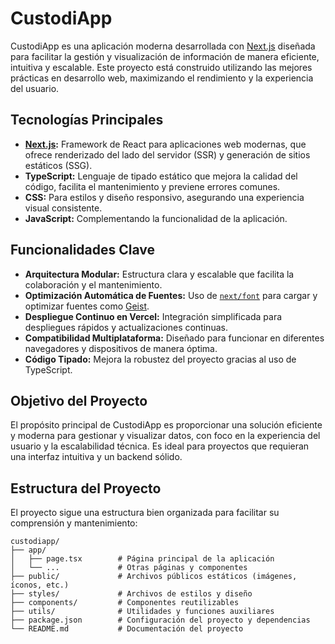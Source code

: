 # CustodiApp

CustodiApp es una aplicación moderna desarrollada con [Next.js](https://nextjs.org) diseñada para facilitar la gestión y visualización de información de manera eficiente, intuitiva y escalable. Este proyecto está construido utilizando las mejores prácticas en desarrollo web, maximizando el rendimiento y la experiencia del usuario.

## Tecnologías Principales

- **[Next.js](https://nextjs.org):** Framework de React para aplicaciones web modernas, que ofrece renderizado del lado del servidor (SSR) y generación de sitios estáticos (SSG).
- **TypeScript:** Lenguaje de tipado estático que mejora la calidad del código, facilita el mantenimiento y previene errores comunes.
- **CSS:** Para estilos y diseño responsivo, asegurando una experiencia visual consistente.
- **JavaScript:** Complementando la funcionalidad de la aplicación.

## Funcionalidades Clave

- **Arquitectura Modular:** Estructura clara y escalable que facilita la colaboración y el mantenimiento.
- **Optimización Automática de Fuentes:** Uso de [`next/font`](https://nextjs.org/docs/app/building-your-application/optimizing/fonts) para cargar y optimizar fuentes como [Geist](https://vercel.com/font).
- **Despliegue Continuo en Vercel:** Integración simplificada para despliegues rápidos y actualizaciones continuas.
- **Compatibilidad Multiplataforma:** Diseñado para funcionar en diferentes navegadores y dispositivos de manera óptima.
- **Código Tipado:** Mejora la robustez del proyecto gracias al uso de TypeScript.

## Objetivo del Proyecto

El propósito principal de CustodiApp es proporcionar una solución eficiente y moderna para gestionar y visualizar datos, con foco en la experiencia del usuario y la escalabilidad técnica. Es ideal para proyectos que requieran una interfaz intuitiva y un backend sólido.

## Estructura del Proyecto

El proyecto sigue una estructura bien organizada para facilitar su comprensión y mantenimiento:

```plaintext
custodiapp/
├── app/
│   ├── page.tsx        # Página principal de la aplicación
│   └── ...             # Otras páginas y componentes
├── public/             # Archivos públicos estáticos (imágenes, íconos, etc.)
├── styles/             # Archivos de estilos y diseño
├── components/         # Componentes reutilizables
├── utils/              # Utilidades y funciones auxiliares
├── package.json        # Configuración del proyecto y dependencias
└── README.md           # Documentación del proyecto
